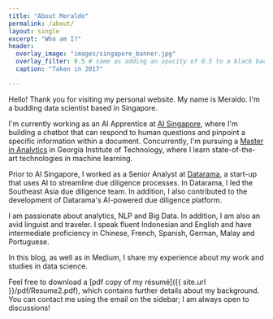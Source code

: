 ```yaml
---
title: "About Meraldo"
permalink: /about/
layout: single
excerpt: "Who am I?"
header:
  overlay_image: "images/singapore_banner.jpg"
  overlay_filter: 0.5 # same as adding an opacity of 0.5 to a black background
  caption: "Taken in 2017"

---
```


Hello! Thank you for visiting my personal website. My name is Meraldo. I'm a budding data scientist based in Singapore.

I'm currently working as an AI Apprentice at [AI Singapore](https://www.aisingapore.org/), where I'm building a chatbot that can respond to human questions and pinpoint a specific information within a document. Concurrently, I'm pursuing a [Master in Analytics](http://www.analytics.gatech.edu/) in Georgia Institute of Technology, where I learn state-of-the-art technologies in machine learning.

Prior to AI Singapore, I worked as a Senior Analyst at [Datarama](https://datarama.com), a start-up that uses AI to streamline due diligence processes. In Datarama, I led the Southeast Asia due diligence team. In addition, I also contributed to the development of Datarama's AI-powered due diligence platform.

I am passionate about analytics, NLP and Big Data. In addition, I am also an avid linguist and traveler. I speak fluent Indonesian and English and have intermediate proficiency in Chinese, French, Spanish, German, Malay and Portuguese.

In this blog, as well as in Medium, I share my experience about my work and studies in data science. 

Feel free to download a [pdf copy of my résumé]({{ site.url }}/pdf/Resume2.pdf), which contains further details about my background. You can contact me using the email on the sidebar; I am always open to discussions!
